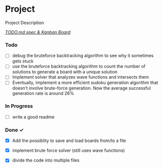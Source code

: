 # Project

Project Description

<em>[TODO.md spec & Kanban Board](https://bit.ly/3fCwKfM)</em>

### Todo

- [ ] debug the bruteforce backtracking algorithm to see why it sometimes gets stuck  
- [ ] use the bruteforce backtracking algorithm to count the number of solutions to generate a board with a unique solution  
- [ ] Implement solver that analyzes wave functions and intersects them  
- [ ] Eventually, implement a more efficient sudoku generation algorithm that doesn't involve brute-force generation. Now the average successful generation rate is around 26%  

### In Progress

- [ ] write a good readme  

### Done ✓

- [x] Add the possiblity to save and load boards from/to a file  
- [x] implement brute force solver (still uses wave functions)  
- [x] divide the code into multiple files  

